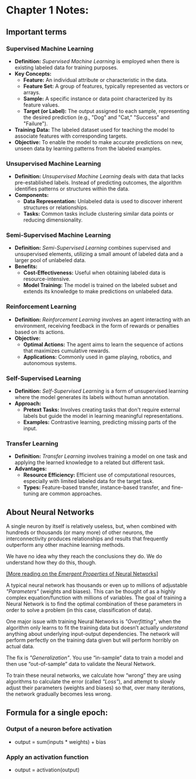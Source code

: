 # Chapter 1 Notes:

## Important terms

### Supervised Machine Learning
- **Definition:** *Supervised Machine Learning* is employed when there is existing labeled data for training purposes.
- **Key Concepts:**
  - **Feature:** An individual attribute or characteristic in the data.
  - **Feature Set:** A group of features, typically represented as vectors or arrays.
  - **Sample:** A specific instance or data point characterized by its feature values.
  - **Target (or Label):** The output assigned to each sample, representing the desired prediction (e.g., "Dog" and "Cat," "Success" and "Failure").
- **Training Data:** The labeled dataset used for teaching the model to associate features with corresponding targets.
- **Objective:** To enable the model to make accurate predictions on new, unseen data by learning patterns from the labeled examples.

### Unsupervised Machine Learning
- **Definition:** *Unsupervised Machine Learning* deals with data that lacks pre-established labels. Instead of predicting outcomes, the algorithm identifies patterns or structures within the data.
- **Components:**
  - **Data Representation:** Unlabeled data is used to discover inherent structures or relationships.
  - **Tasks:** Common tasks include clustering similar data points or reducing dimensionality.
  
### Semi-Supervised Machine Learning
- **Definition:** *Semi-Supervised Learning* combines supervised and unsupervised elements, utilizing a small amount of labeled data and a larger pool of unlabeled data.
- **Benefits:**
  - **Cost-Effectiveness:** Useful when obtaining labeled data is resource-intensive.
  - **Model Training:** The model is trained on the labeled subset and extends its knowledge to make predictions on unlabeled data.
  
### Reinforcement Learning
- **Definition:** *Reinforcement Learning* involves an agent interacting with an environment, receiving feedback in the form of rewards or penalties based on its actions.
- **Objective:**
  - **Optimal Actions:** The agent aims to learn the sequence of actions that maximizes cumulative rewards.
  - **Applications:** Commonly used in game playing, robotics, and autonomous systems.

### Self-Supervised Learning
- **Definition:** *Self-Supervised Learning* is a form of unsupervised learning where the model generates its labels without human annotation.
- **Approach:**
  - **Pretext Tasks:** Involves creating tasks that don't require external labels but guide the model in learning meaningful representations.
  - **Examples:** Contrastive learning, predicting missing parts of the input.

### Transfer Learning
- **Definition:** *Transfer Learning* involves training a model on one task and applying the learned knowledge to a related but different task.
- **Advantages:**
  - **Resource Efficiency:** Efficient use of computational resources, especially with limited labeled data for the target task.
  - **Types:** Feature-based transfer, instance-based transfer, and fine-tuning are common approaches.

## About Neural Networks
A single neuron by itself is relatively useless, but, when combined with hundreds or thousands (or many more) of other neurons, the interconnectivity produces relationships and results that frequently outperform any other machine learning methods.

We have no idea why they reach the conclusions they do. We do understand how they do this, though. 

[[More reading on the *Emergent Properties* of Neural Networks]](https://guava.physics.uiuc.edu/~nigel/courses/569/Essays_Spring2018/Files/khan.pdf)

A typical neural network has thousands or even up to millions of adjustable *"Parameters"* (weights and biases). This can be thought of as a highly complex equation/function with millions of variables. The goal of training a Neural Network is to find the optimal combination of these parameters in order to solve a problem (in this case, classification of data).

One major issue with training Neural Networks is *"Overfitting"*, when the algorithm only learns to fit the training data but doesn’t actually *understand* anything about underlying input-output dependencies. The network will perform perfectly on the training data given but will perform horribly on actual data.

The fix is *"Generalization"*. You use “in-sample” data to train a model and then use “out-of-sample” data to validate the Neural Network.

To train these neural networks, we calculate how “wrong” they are using algorithms to calculate the error (called *"Loss"*), and attempt to slowly adjust their parameters (weights and biases) so that, over many iterations, the network gradually becomes less wrong.

## Formula for a single epoch:
### Output of a neuron before activation
- output = sum(inputs * weights) + bias
### Apply an activation function
- output = activation(output)